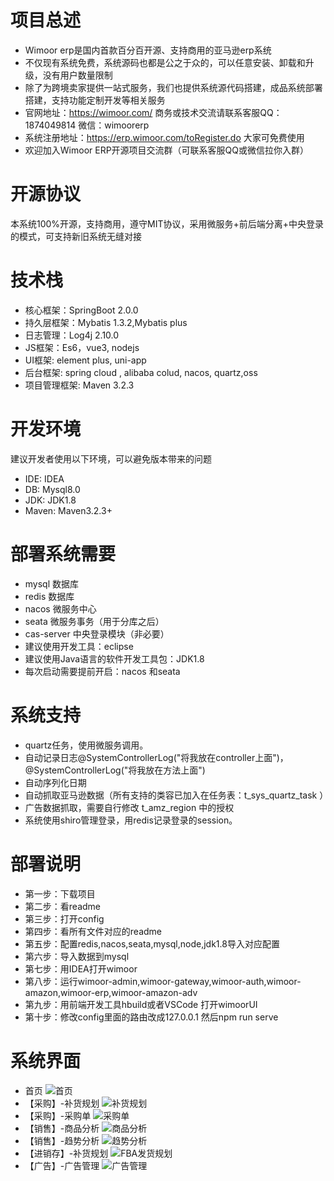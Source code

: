 项目总述
====
* Wimoor erp是国内首款百分百开源、支持商用的亚马逊erp系统
* 不仅现有系统免费，系统源码也都是公之于众的，可以任意安装、卸载和升级，没有用户数量限制
* 除了为跨境卖家提供一站式服务，我们也提供系统源代码搭建，成品系统部署搭建，支持功能定制开发等相关服务
* 官网地址：https://wimoor.com/ 商务或技术交流请联系客服QQ：1874049814 微信：wimoorerp
* 系统注册地址：https://erp.wimoor.com/toRegister.do 大家可免费使用
* 欢迎加入Wimoor ERP开源项目交流群（可联系客服QQ或微信拉你入群）

开源协议
====
本系统100%开源，支持商用，遵守MIT协议，采用微服务+前后端分离+中央登录的模式，可支持新旧系统无缝对接

技术栈
====
* 核心框架：SpringBoot 2.0.0
* 持久层框架：Mybatis 1.3.2,Mybatis plus
* 日志管理：Log4j 2.10.0
* JS框架：Es6，vue3, nodejs
* UI框架: element plus, uni-app
* 后台框架: spring cloud , alibaba colud, nacos, quartz,oss
* 项目管理框架: Maven 3.2.3

开发环境
====
建议开发者使用以下环境，可以避免版本带来的问题

* IDE: IDEA
* DB: Mysql8.0
* JDK: JDK1.8
* Maven: Maven3.2.3+

部署系统需要
====
* mysql 数据库
* redis 数据库
* nacos 微服务中心
* seata 微服务事务（用于分库之后）
* cas-server 中央登录模块（非必要）
* 建议使用开发工具：eclipse
* 建议使用Java语言的软件开发工具包：JDK1.8
* 每次启动需要提前开启：nacos 和seata

系统支持
====
* quartz任务，使用微服务调用。
* 自动记录日志@SystemControllerLog("将我放在controller上面")，@SystemControllerLog("将我放在方法上面")
* 自动序列化日期
* 自动抓取亚马逊数据（所有支持的类容已加入在任务表：t_sys_quartz_task ）
* 广告数据抓取，需要自行修改 t_amz_region 中的授权
* 系统使用shiro管理登录，用redis记录登录的session。

部署说明
====
* 第一步：下载项目
* 第二步：看readme
* 第三步：打开config
* 第四步：看所有文件对应的readme
* 第五步：配置redis,nacos,seata,mysql,node,jdk1.8导入对应配置
* 第六步：导入数据到mysql
* 第七步：用IDEA打开wimoor
* 第八步：运行wimoor-admin,wimoor-gateway,wimoor-auth,wimoor-amazon,wimoor-erp,wimoor-amazon-adv
* 第九步：用前端开发工具hbuild或者VSCode 打开wimoorUI
* 第十步：修改config里面的路由改成127.0.0.1 然后npm run serve

系统界面
====
* 首页
![首页](https://user-images.githubusercontent.com/12423352/203922034-0940d34d-29d3-4126-95f1-23b0e56671d3.png)
* 【采购】-补货规划
![补货规划](https://user-images.githubusercontent.com/12423352/203922135-8b891799-5498-47e0-ad73-567e98a811ce.png)
* 【采购】-采购单
![采购单](https://user-images.githubusercontent.com/12423352/203922215-8e828d3d-35c6-44af-b4a9-282c4e9ec7fb.png)
* 【销售】-商品分析
![商品分析](https://user-images.githubusercontent.com/12423352/203922400-81d80589-8da0-4480-9e99-d70985cadc53.png)
* 【销售】-趋势分析
![趋势分析](https://user-images.githubusercontent.com/12423352/203922473-482359cf-5018-4f1f-a926-842a30df46cd.png)
* 【进销存】-补货规划
![FBA发货规划](https://user-images.githubusercontent.com/12423352/203922644-2488e391-c5e9-4345-822c-14021bd56a1a.png)
* 【广告】-广告管理
![广告管理](https://user-images.githubusercontent.com/12423352/203922777-f8058fcc-2e30-4663-a49f-58542a4c1e46.png)